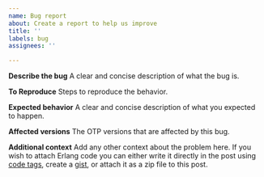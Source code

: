 ```yaml
---
name: Bug report
about: Create a report to help us improve
title: ''
labels: bug
assignees: ''

---
```


**Describe the bug**
A clear and concise description of what the bug is.

**To Reproduce**
Steps to reproduce the behavior.

**Expected behavior**
A clear and concise description of what you expected to happen.

**Affected versions**
The OTP versions that are affected by this bug.

**Additional context**
Add any other context about the problem here. If you wish to attach Erlang code you can either write it directly in the post using [code tags](https://guides.github.com/features/mastering-markdown/), create a [gist](https://gist.github.com), or attach it as a zip file to this post.
